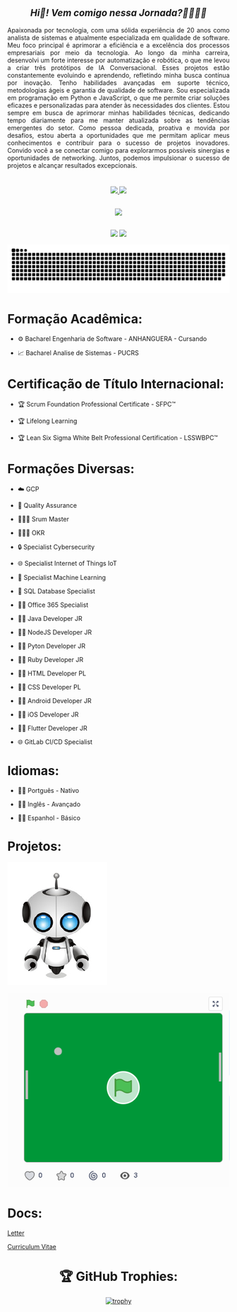 <span align="center">


## *Hi🖖! Vem comigo nessa Jornada?👩‍🚀👩‍💻*

</span>

<span align="justify">
  
Apaixonada por tecnologia, com uma sólida experiência de 20 anos como analista de sistemas e atualmente especializada em qualidade de software. Meu foco principal é aprimorar a eficiência e a excelência dos processos empresariais por meio da tecnologia.
Ao longo da minha carreira, desenvolvi um forte interesse por automatização e robótica, o que me levou a criar três protótipos de IA Conversacional. Esses projetos estão constantemente evoluindo e aprendendo, refletindo minha busca contínua por inovação. Tenho habilidades avançadas em suporte técnico, metodologias ágeis e garantia de qualidade de software. Sou especializada em programação em Python e JavaScript, o que me permite criar soluções eficazes e personalizadas para atender às necessidades dos clientes.
Estou sempre em busca de aprimorar minhas habilidades técnicas, dedicando tempo diariamente para me manter atualizada sobre as tendências emergentes do setor. Como pessoa dedicada, proativa e movida por desafios, estou aberta a oportunidades que me permitam aplicar meus conhecimentos e contribuir para o sucesso de projetos inovadores.
Convido você a se conectar comigo para explorarmos possíveis sinergias e oportunidades de networking. Juntos, podemos impulsionar o sucesso de projetos e alcançar resultados excepcionais.
  
</span>

#

<span align="center">
  
<div align="center">
  <a href="https://github.com/fefitt">
  <img height="180em" src="https://github-readme-stats.vercel.app/api?username=fefitti&show_icons=true&theme=codeSTACKr&include_all_commits=true&count_private=true"/>
  <img height="180em" src="https://github-readme-stats.vercel.app/api/top-langs/?username=fefitti&layout=compact&langs_count=7&theme=codeSTACKr"/>
</div>
<div style="display: inline_block"><br>
<p align="center">
  <a href="https://skillicons.dev">
    <img src="https://skillicons.dev/icons?i=androidstudio,ansible,arduino,ai,aws,azure,bash,bots,c,cs,cpp,css,dart,discord,django,docker,dotnet,dynamodb,eclipse,figma,firebase,flutter,gcp,git,github,gitlab,gherkin,gtk,haxe,html,java,js,jenkins,jest,jquery,latex,linkedin,linux,kubernetes,matlab,maven,mysql,nodejs,php,postman,powershell,postgres,py,pytorch,r,raspberrypi,react,redux,ruby,stackoverflow,sass,spring,sqlite,selenium,tensorflow,ts,unity,v,vue,visualstudio,vscode,wordpress,xd" />
  </a>
</p>          
</div>
  
  ##
 
<div> 
  <a href = "mailto:fefitti@gmail.com"><img src="https://img.shields.io/badge/-Gmail-%23333?style=for-the-badge&logo=gmail&logoColor=white" target="_blank"></a>
  <a href="https://www.linkedin.com/in/fefitti/" target="_blank"><img src="https://img.shields.io/badge/-LinkedIn-%230077B5?style=for-the-badge&logo=linkedin&logoColor=white" target="_blank"></a> 
 
  ![Snake animation](https://raw.githubusercontent.com/Platane/snk/output/github-contribution-grid-snake.svg)
 
</div>
  
  </span>
  

  
<span align="justify">
 
# Formação Acadêmica:

- ⚙️ Bacharel Engenharia de Software - ANHANGUERA - Cursando

- 📈 Bacharel Analise de Sistemas - PUCRS 


# Certificação de Título Internacional: 

- 🏆 Scrum Foundation Professional Certificate - SFPC™

- 🏆 Lifelong Learning

- 🏆 Lean Six Sigma White Belt Professional Certification - LSSWBPC™

 

# Formações Diversas:

-  ☁️  GCP

-  🐞  Quality Assurance 

-  👩🏻‍💼 Srum Master 

-  👩🏻‍💼 OKR

- 🔒  Specialist Cybersecurity 

- 🌐  Specialist Internet of Things IoT

- 🤖  Specialist Machine Learning 

-  🚀  SQL Database Specialist 

-  👩‍🚀 Office 365 Specialist

- 👩‍💻  Java Developer JR

- 👩‍💻 NodeJS Developer JR

- 👩‍💻 Pyton Developer JR

- 👩‍💻 Ruby Developer JR

- 👩‍💻 HTML Developer PL

- 👩‍💻 CSS Developer PL

- 👩‍💻 Android Developer JR

- 👩‍💻 iOS Developer JR

- 👩‍💻 Flutter Developer JR

- 🌐  GitLab CI/CD Specialist

# Idiomas:

 -  👩‍🏫  Portguês - Nativo

 -  👩‍🏫  Inglês - Avançado 
 
 -  👩‍🏫  Espanhol - Básico

# Projetos:
[![undefined](https://github.com/fefitti/fefitti/blob/main/babybot.png "undefined")](https://sites.google.com/view/botbrisado/home "undefined")

[![undefined](https://github.com/fefitti/fefitti/blob/main/jogo%20pingpong.png "undefined")](https://scratch.mit.edu/projects/764589891 "undefined")

# Docs:
[Letter](https://github.com/fefitti/fefitti/blob/main/LETTER.pdf "Letter")

[Curriculum Vitae](https://github.com/fefitti/fefitti/blob/main/CV%20Fernanda%20Fittipaldi%20Santos%20-%20EN-US.pdf "Curriculum Vitae")
</span>

<span align="center">

# 🏆 GitHub Trophies:
[![trophy](https://github-profile-trophy.vercel.app/?username=fefitti&theme=onedark)](https://github.com/fefitti/github-profile-trophy)
</span>
